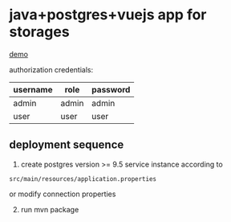 # java+postgres+vuejs app for storages
[demo](https://storages-app.herokuapp.com/)

authorization credentials:

| username | role  | password |
|----------|-------|----------|
| admin    | admin | admin    |
| user     | user  | user     |

## deployment sequence

1. create postgres version >= 9.5 service instance according to
```
src/main/resources/application.properties
```
or modify connection properties

2. run mvn package
